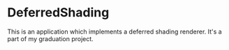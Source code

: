 # DeferredShading
 This is an application which implements a deferred shading renderer. It's a part of my graduation project.
